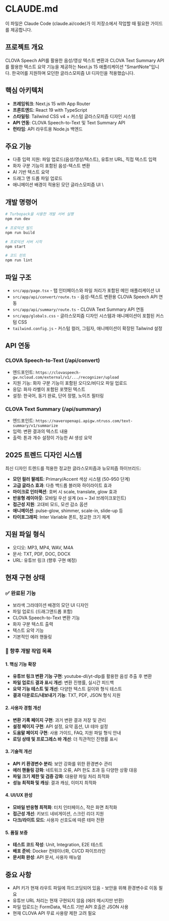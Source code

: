 # CLAUDE.md

이 파일은 Claude Code (claude.ai/code)가 이 저장소에서 작업할 때 필요한 가이드를 제공합니다.

## 프로젝트 개요

CLOVA Speech API를 활용한 음성/영상 텍스트 변환과 CLOVA Text Summary API를 활용한 텍스트 요약 기능을 제공하는 Next.js 15 애플리케이션 "SmartNote"입니다. 한국어를 지원하며 모던한 글라스모피즘 UI 디자인을 적용했습니다.

## 핵심 아키텍처

- **프레임워크**: Next.js 15 with App Router
- **프론트엔드**: React 19 with TypeScript
- **스타일링**: Tailwind CSS v4 + 커스텀 글라스모피즘 디자인 시스템
- **API 연동**: CLOVA Speech-to-Text 및 Text Summary API
- **런타임**: API 라우트용 Node.js 백엔드

## 주요 기능

- 다중 입력 지원: 파일 업로드(음성/영상/텍스트), 유튜브 URL, 직접 텍스트 입력
- 화자 구분 기능이 포함된 음성-텍스트 변환
- AI 기반 텍스트 요약
- 드래그 앤 드롭 파일 업로드
- 애니메이션 배경이 적용된 모던 글라스모피즘 UI
\
## 개발 명령어

```bash
# Turbopack을 사용한 개발 서버 실행
npm run dev

# 프로덕션 빌드
npm run build

# 프로덕션 서버 시작
npm start

# 코드 린트
npm run lint
```

## 파일 구조

- `src/app/page.tsx` - 탭 인터페이스와 파일 처리가 포함된 메인 애플리케이션 UI
- `src/app/api/convert/route.ts` - 음성-텍스트 변환용 CLOVA Speech API 연동
- `src/app/api/summary/route.ts` - CLOVA Text Summary API 연동
- `src/app/globals.css` - 글라스모피즘 디자인 시스템과 애니메이션이 포함된 커스텀 CSS
- `tailwind.config.js` - 커스텀 컬러, 그림자, 애니메이션이 확장된 Tailwind 설정

## API 연동

### CLOVA Speech-to-Text (/api/convert)
- 엔드포인트: `https://clovaspeech-gw.ncloud.com/external/v1/.../recognizer/upload`
- 지원 기능: 화자 구분 기능이 포함된 오디오/비디오 파일 업로드
- 응답: 화자 라벨이 포함된 포맷된 텍스트
- 설정: 한국어, 동기 완료, 단어 정렬, 노이즈 필터링

### CLOVA Text Summary (/api/summary)
- 엔드포인트: `https://naveropenapi.apigw.ntruss.com/text-summary/v1/summarize`
- 입력: 변환 결과의 텍스트 내용
- 출력: 톤과 개수 설정이 가능한 AI 생성 요약

## 2025 트렌드 디자인 시스템

최신 디자인 트렌드를 적용한 정교한 글라스모피즘과 뉴모피즘 하이브리드:
- **모던 컬러 팔레트**: Primary/Accent 색상 시스템 (50-950 단계)
- **고급 글라스 효과**: 다층 백드롭 블러와 하이라이트 효과
- **마이크로 인터랙션**: 호버 시 scale, translate, glow 효과
- **반응형 레이아웃**: 모바일 우선 설계 (xs ~ 3xl 브레이크포인트)
- **접근성 지원**: 고대비 모드, 모션 감소 옵션
- **애니메이션**: pulse-glow, shimmer, scale-in, slide-up 등
- **타이포그래피**: Inter Variable 폰트, 정교한 크기 체계

## 지원 파일 형식

- 오디오: MP3, MP4, WAV, M4A
- 문서: TXT, PDF, DOC, DOCX
- URL: 유튜브 링크 (향후 구현 예정)

## 현재 구현 상태

### ✅ 완료된 기능
- 보라색 그라데이션 배경의 모던 UI 디자인
- 파일 업로드 (드래그앤드롭 포함)
- CLOVA Speech-to-Text 변환 기능
- 화자 구분 텍스트 출력
- 텍스트 요약 기능
- 기본적인 에러 핸들링

### 🚧 향후 개발 작업 목록

#### 1. 핵심 기능 확장
- **유튜브 링크 변환 기능 구현**: youtube-dl/yt-dlp를 활용한 음성 추출 후 변환
- **파일 업로드 결과 표시 개선**: 변환 진행률, 실시간 피드백
- **요약 기능 테스트 및 개선**: 다양한 텍스트 길이와 형식 테스트
- **결과 다운로드/내보내기 기능**: TXT, PDF, JSON 형식 지원

#### 2. 사용자 경험 개선
- **변환 기록 페이지 구현**: 과거 변환 결과 저장 및 관리
- **설정 페이지 구현**: API 설정, 요약 옵션, UI 테마 설정
- **도움말 페이지 구현**: 사용 가이드, FAQ, 지원 파일 형식 안내
- **로딩 상태 및 프로그레스 바 개선**: 더 직관적인 진행률 표시

#### 3. 기술적 개선
- **API 키 환경변수 분리**: 보안 강화를 위한 환경변수 관리
- **에러 핸들링 강화**: 네트워크 오류, API 한도 초과 등 다양한 상황 대응
- **파일 크기 제한 및 검증 강화**: 대용량 파일 처리 최적화
- **성능 최적화 및 캐싱**: 결과 캐싱, 이미지 최적화

#### 4. UI/UX 완성
- **모바일 반응형 최적화**: 터치 인터페이스, 작은 화면 최적화
- **접근성 개선**: 키보드 네비게이션, 스크린 리더 지원
- **다크/라이트 모드**: 사용자 선호도에 따른 테마 전환

#### 5. 품질 보증
- **테스트 코드 작성**: Unit, Integration, E2E 테스트
- **배포 준비**: Docker 컨테이너화, CI/CD 파이프라인
- **문서화 완성**: API 문서, 사용자 매뉴얼

## 중요 사항

- API 키가 현재 라우트 파일에 하드코딩되어 있음 - 보안을 위해 환경변수로 이동 필요
- 유튜브 URL 처리는 현재 구현되지 않음 (에러 메시지만 반환)
- 파일 업로드는 FormData, 텍스트 기반 API 호출은 JSON 사용
- 현재 CLOVA API 무료 사용량 제한 고려 필요
